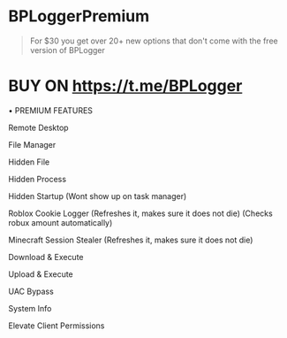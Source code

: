 # BPLoggerPremium
> For $30 you get over 20+ new options that don't come with the free version of BPLogger

BUY ON https://t.me/BPLogger
================================================================================
•  PREMIUM FEATURES

Remote Desktop

File Manager

Hidden File

Hidden Process

Hidden Startup (Wont show up on task manager)

Roblox Cookie Logger (Refreshes it, makes sure it does not die) (Checks robux amount automatically)

Minecraft Session Stealer (Refreshes it, makes sure it does not die)

Download & Execute

Upload & Execute

UAC Bypass

System Info

Elevate Client Permissions
